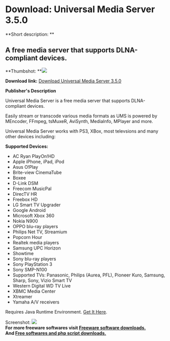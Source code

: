# Download: Universal Media Server 3.5.0

**Short description: **

## A free media server that supports DLNA-compliant devices.

  
**Thumbshot: **![](http://www.freewarefiles.com/screenshot/ums252_md.jpg)   
  
**Download link:** [Download Universal Media Server 3.5.0](http://freesoftwares.boysofts.com/Universal-Media-Server_program_85155.html)  
  

**Publisher's Description**  
  

Universal Media Server is a free media server that supports DLNA-compliant
devices.

Easily stream or transcode various media formats as UMS is powered by
MEncoder, FFmpeg, tsMuxeR, AviSynth, MediaInfo, MPlayer and more.

Universal Media Server works with PS3, XBox, most televsions and many other
devices including:

**Supported Devices:**

  * AC Ryan PlayOn!HD 
  * Apple iPhone, iPad, iPod 
  * Asus O!Play 
  * Brite-view CinemaTube 
  * Boxee 
  * D-Link DSM 
  * Freecom MusicPal 
  * DirecTV HR 
  * Freebox HD 
  * LG Smart TV Upgrader 
  * Google Android 
  * Microsoft Xbox 360 
  * Nokia N900 
  * OPPO blu-ray players 
  * Philips Net TV, Streamium 
  * Popcorn Hour 
  * Realtek media players 
  * Samsung UPC Horizon 
  * Showtime 
  * Sony blu-ray players 
  * Sony PlayStation 3 
  * Sony SMP-N100 
  * Supported TVs: Panasonic, Philips (Aurea, PFL), Pioneer Kuro, Samsung, Sharp, Sony, Vizio Smart TV 
  * Western Digital WD TV Live 
  * XBMC Media Center 
  * Xtreamer 
  * Yamaha A/V receivers 

Requires Java Runtime Environment. [Get It Here](http://www.java.com).

  
  
Screenshot: ![](http://www.freewarefiles.com/screenshot/ums252.jpg)  
**For more freeware softwares visit [Freeware software downloads.](http://freesoftwares.boysofts.com/)**   
**And [Free softwares and php script downloads.](http://www.boysofts.com/)**

